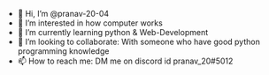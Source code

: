 - 👋 Hi, I’m @pranav-20-04
- 👀 I’m interested in how computer works
- 🌱 I’m currently learning python & Web-Development
- 💞️ I’m looking to collaborate: With someone who have good python programming knowledge
- 📫 How to reach me: DM me on discord id pranav_20#5012
